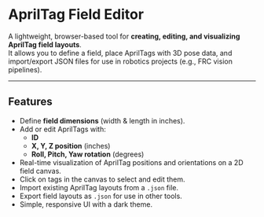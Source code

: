 # AprilTag Field Editor

A lightweight, browser-based tool for **creating, editing, and visualizing AprilTag field layouts**.  
It allows you to define a field, place AprilTags with 3D pose data, and import/export JSON files for use in robotics projects (e.g., FRC vision pipelines).

---

## Features
- Define **field dimensions** (width & length in inches).
- Add or edit AprilTags with:
  - **ID**
  - **X, Y, Z position** (inches)
  - **Roll, Pitch, Yaw rotation** (degrees)
- Real-time visualization of AprilTag positions and orientations on a 2D field canvas.
- Click on tags in the canvas to select and edit them.
- Import existing AprilTag layouts from a `.json` file.
- Export field layouts as `.json` for use in other tools.
- Simple, responsive UI with a dark theme.
